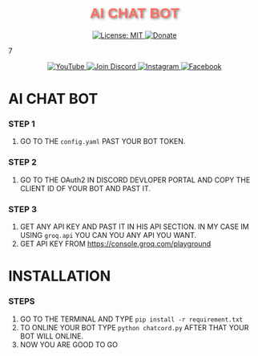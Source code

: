 <h1 align="center" style="font-family: Arial, sans-serif; color: #FF6F61; text-shadow: 2px 2px 4px rgba(0,0,0,0.5);">
  AI CHAT BOT
</h1>

<p align="center">
  <a href="https://opensource.org/licenses/MIT">
    <img src="https://img.shields.io/badge/License-MIT-blue?style=flat-square&logo=opensource"
      alt="License: MIT" />
  </a>

  <a href="">
    <img src="https://img.shields.io/badge/Donate-PayPal-0079C1?style=flat-square&logo=paypal"
      alt="Donate" />
  </a>
</p>7

<p align="center">
  <a href="">
    <img src="https://img.shields.io/badge/YouTube-Subscribe-red?style=flat-square&logo=youtube"
      alt="YouTube" />
  </a>

  <a href="">
    <img src="https://img.shields.io/badge/Discord-Join-blue?style=flat-square&logo=discord"
      alt="Join Discord" />
  </a>

  <a href="">
    <img src="https://img.shields.io/badge/Instagram-Follow-E4405F?style=flat-square&logo=instagram"
      alt="Instagram" />
  </a>

  <a href="">
    <img src="https://img.shields.io/badge/Facebook-Follow-1877F2?style=flat-square&logo=facebook"
      alt="Facebook" />
  </a>
</p>

# AI CHAT BOT 

### STEP 1 
1. GO TO THE `config.yaml` PAST YOUR BOT TOKEN.

### STEP 2 
1. GO TO THE OAuth2 IN DISCORD DEVLOPER PORTAL AND COPY THE CLIENT ID OF YOUR BOT AND PAST IT.

### STEP 3 
1. GET ANY API KEY AND PAST IT IN HIS API SECTION. IN MY CASE IM USING `groq.api` YOU CAN YOU ANY API YOU WANT.
2. GET API KEY FROM https://console.groq.com/playground

# INSTALLATION 

### STEPS
1. GO TO THE TERMINAL AND TYPE ```pip install -r requirement.txt```
2. TO ONLINE YOUR BOT TYPE ```python chatcord.py``` AFTER THAT YOUR BOT WILL ONLINE.
3. NOW YOU ARE GOOD TO GO 
